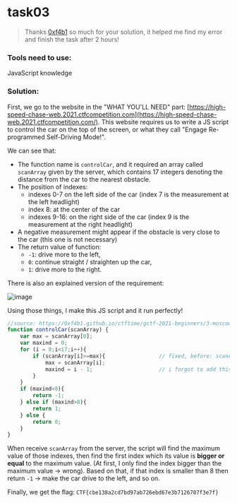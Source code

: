 # task03

> Thanks [0xf4b1](https://github.com/0xf4b1) so much for your solution, it helped me find my error and finish the task after 2 hours!

### Tools need to use:

JavaScript knowledge

### Solution:

First, we go to the website in the "WHAT YOU'LL NEED" part: [https://high-speed-chase-web.2021.ctfcompetition.com](https://high-speed-chase-web.2021.ctfcompetition.com/). This website requires us to write a JS script to control the car on the top of the screen, or what they call "Engage Re-programmed Self-Driving Mode!".

We can see that:

* The function name is `controlCar`, and it required an array called `scanArray` given by the server, which contains 17 integers denoting the distance from the car to the nearest obstacle.
* The position of indexes:
  * indexes 0-7 on the left side of the car (index 7 is the measurement at the left headlight)
  * index 8: at the center of the car
  * indexes 9-16: on the right side of the car (index 9 is the measurement at the right headlight)
* A negative measurement might appear if the obstacle is very close to the car (this one is not necessary)
* The return value of function:
  * `-1`: drive more to the left,
  * `0`: continue straight / straighten up the car,
  * `1`: drive more to the right.

There is also an explained version of the requirement:&#x20;

![image](https://user-images.githubusercontent.com/89294020/190450431-a42c1f7c-6597-4c4b-9498-ce63af397918.png)

Using those things, I make this JS script and it run perfectly!

```javascript
//source: https://0xf4b1.github.io/ctftime/gctf-2021-beginners/3-moscow-streets/
function controlCar(scanArray) {
    var max = scanArray[0];
    var maxind = 0;
    for (i = 0;i<17;i++){
        if (scanArray[i]>=max){                 // fixed, before: scanArray[i]>max -> wrong
            max = scanArray[i];
            maxind = i - 1;                     // i forgot to add this line of code
        }
    }
    if (maxind<8){
        return -1;
    } else if (maxind>8){
        return 1;
    } else {
        return 0;
    }
}
```

When receive `scanArray` from the server, the script will find the maximum value of those indexes, then find the first index which its value is **bigger or equal** to the maximum value. (At first, I only find the index bigger than the maximum value -> wrong). Based on that, if that index is smaller than 8 then return `-1` -> make the car drive to the left, and so on.

Finally, we get the flag: `CTF{cbe138a2cd7bd97ab726ebd67e3b7126707f3e7f}`
